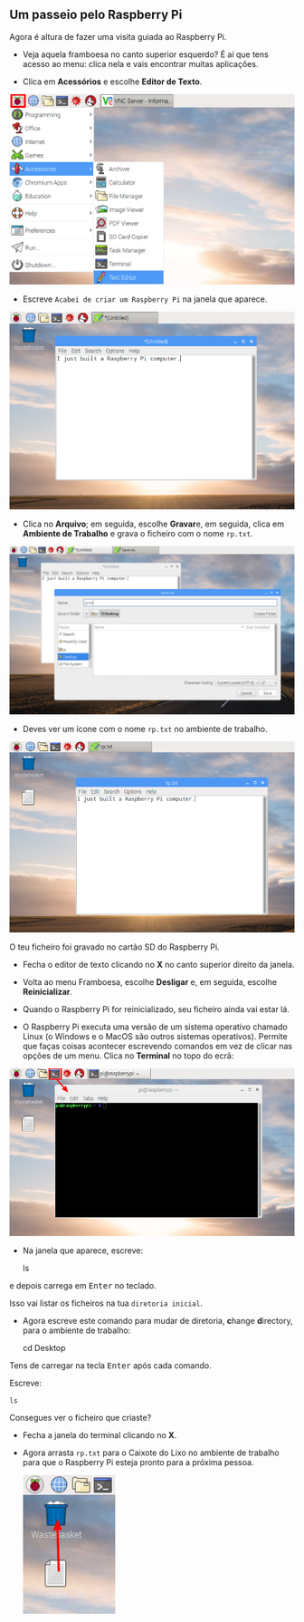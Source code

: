## Um passeio pelo Raspberry Pi

Agora é altura de fazer uma visita guiada ao Raspberry Pi.

+ Veja aquela framboesa no canto superior esquerdo? É aí que tens acesso ao menu: clica nela e vais encontrar muitas aplicações.

+ Clica em **Acessórios** e escolhe **Editor de Texto**.

![captura de ecrã](images/pi-accessories.png)

+ Escreve `Acabei de criar um Raspberry Pi` na janela que aparece.

![captura de ecrã](images/pi-text-editor.png)

+ Clica no **Arquivo**; em seguida, escolhe **Gravar**e, em seguida, clica em **Ambiente de Trabalho** e grava o ficheiro com o nome `rp.txt`.

![captura de ecrã](images/pi-save.png)

+ Deves ver um ícone com o nome `rp.txt` no ambiente de trabalho.

![captura de tela](images/pi-saved.png)

O teu ficheiro foi gravado no cartão SD do Raspberry Pi.

+ Fecha o editor de texto clicando no **X** no canto superior direito da janela.

+ Volta ao menu Framboesa, escolhe **Desligar** e, em seguida, escolhe **Reinicializar**.

+ Quando o Raspberry Pi for reinicializado, seu ficheiro ainda vai estar lá.

+ O Raspberry Pi executa uma versão de um sistema operativo chamado Linux (o Windows e o MacOS são outros sistemas operativos). Permite que faças coisas acontecer escrevendo comandos em vez de clicar nas opções de um menu. Clica no **Terminal** no topo do ecrã:

![captura de ecrã](images/pi-command-prompt.png)

+ Na janela que aparece, escreve:

    ls
    

e depois carrega em <kbd>Enter</kbd> no teclado.

Isso vai listar os ficheiros na tua `diretoria inicial`.

+ Agora escreve este comando para mudar de diretoria, **c**hange **d**irectory, para o ambiente de trabalho:

    cd Desktop
    

Tens de carregar na tecla <kbd>Enter</kbd> após cada comando.

Escreve:

    ls
    

Consegues ver o ficheiro que criaste?

+ Fecha a janela do terminal clicando no **X**.

+ Agora arrasta `rp.txt` para o Caixote do Lixo no ambiente de trabalho para que o Raspberry Pi esteja pronto para a próxima pessoa.
    
    ![captura de ecrã](images/pi-waste.png)
